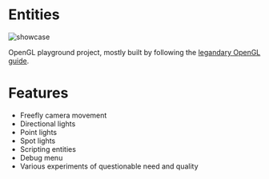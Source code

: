 # Entities

![showcase](images/showcase.gif)

OpenGL playground project, mostly built by following the [legandary OpenGL guide](https://learnopengl.com/).

# Features
- Freefly camera movement
- Directional lights
- Point lights
- Spot lights
- Scripting entities
- Debug menu
- Various experiments of questionable need and quality